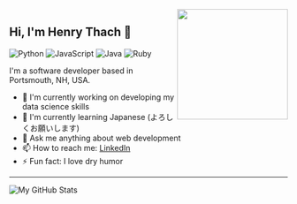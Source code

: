 <img src="https://media.giphy.com/media/YlTdOo06ACyici7YJ5/giphy.gif" align="right" width="200" />

## Hi, I'm Henry Thach 👋

![Python](https://img.shields.io/badge/python-3670A0?style=for-the-badge&logo=python&logoColor=ffdd54)
![JavaScript](https://img.shields.io/badge/javascript-%23323330.svg?style=for-the-badge&logo=javascript&logoColor=%23F7DF1E)
![Java](https://img.shields.io/badge/java-%23ED8B00.svg?style=for-the-badge&logo=java&logoColor=white)
![Ruby](https://img.shields.io/badge/ruby-%23CC342D.svg?style=for-the-badge&logo=ruby&logoColor=white)

I'm a software developer based in Portsmouth, NH, USA.

- 🔭 I'm currently working on developing my data science skills
- 🌱 I'm currently learning Japanese (よろしくお願いします)
- 💬 Ask me anything about web development
- 📫 How to reach me: [LinkedIn](https://www.linkedin.com/in/henry-thach/)
- ⚡️ Fun fact: I love dry humor

---

![My GitHub Stats](https://github-readme-stats.vercel.app/api?username=henrythach&theme=dracula&show_icons=true&hide=contribs)
